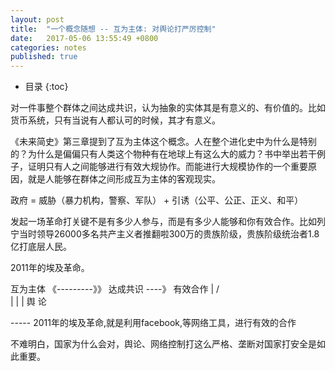 ```yaml
---
layout: post
title:  "一个概念随想 -- 互为主体: 对舆论打严厉控制"
date:   2017-05-06 13:55:49 +0800
categories: notes
published: true
---
```

* 目录
{:toc}

对一件事整个群体之间达成共识，认为抽象的实体其是有意义的、有价值的。比如货币系统，只有当说有人都认可的时候，其才有意义。

《未来简史》第三章提到了互为主体这个概念。人在整个进化史中为什么是特别的？为什么是偏偏只有人类这个物种有在地球上有这么大的威力？书中举出若干例子，证明只有人之间能够进行有效大规协作。而能进行大规模协作的一个重要原因，就是人能够在群体之间形成互为主体的客观现实。


政府 =  威胁（暴力机构，警察、军队） +  引诱（公平、公正、正义、和平）

发起一场革命打关键不是有多少人参与，而是有多少人能够和你有效合作。比如列宁当时领导26000多名共产主义者推翻啦300万的贵族阶级，贵族阶级统治者1.8亿打底层人民。

2011年的埃及革命。


互为主体 《---------》》 达成共识 ----》 有效合作 
                           |
                          / \
                           |
                           |
                           |
                         舆  论

----- 2011年的埃及革命,就是利用facebook,等网络工具，进行有效的合作
 

不难明白，国家为什么会对，舆论、网络控制打这么严格、垄断对国家打安全是如此重要。

